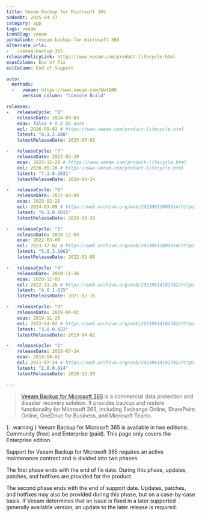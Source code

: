 ```yaml
---
title: Veeam Backup for Microsoft 365
addedAt: 2025-04-27
category: app
tags: veeam
iconSlug: veeam
permalink: /veeam-backup-for-microsoft-365
alternate_urls:
-   /veeam-backup-365
releasePolicyLink: https://www.veeam.com/product-lifecycle.html
eoasColumn: End of Fix
eolColumn: End of Support

auto:
  methods:
  -   veeam: https://www.veeam.com/kb4106
      version_column: "Console Build"

releases:
-   releaseCycle: "8"
    releaseDate: 2024-09-03
    eoas: false # 9.0 GA date
    eol: 2026-09-03 # https://www.veeam.com/product-lifecycle.html
    latest: "8.1.2.180"
    latestReleaseDate: 2025-07-01

-   releaseCycle: "7"
    releaseDate: 2023-02-28
    eoas: 2023-12-28 # https://www.veeam.com/product-lifecycle.html
    eol: 2026-06-28 # https://www.veeam.com/product-lifecycle.html
    latest: "7.1.0.2031"
    latestReleaseDate: 2024-04-24

-   releaseCycle: "6"
    releaseDate: 2022-03-09
    eoas: 2023-02-28
    eol: 2024-03-09 # https://web.archive.org/web/20230611005614/https://www.veeam.com/product-lifecycle.html
    latest: "6.1.0.1015"
    latestReleaseDate: 2023-03-28

-   releaseCycle: "5"
    releaseDate: 2020-12-03
    eoas: 2022-03-09
    eol: 2023-12-02 # https://web.archive.org/web/20230611005614/https://www.veeam.com/product-lifecycle.html
    latest: "5.0.3.1063"
    latestReleaseDate: 2022-02-08

-   releaseCycle: "4"
    releaseDate: 2019-11-26
    eoas: 2020-12-03
    eol: 2022-11-26 # https://web.archive.org/web/20210614182742/https://www.veeam.com/product-lifecycle.html
    latest: "4.0.1.625"
    latestReleaseDate: 2021-02-16

-   releaseCycle: "3"
    releaseDate: 2019-04-02
    eoas: 2019-11-26
    eol: 2022-04-02 # https://web.archive.org/web/20210614182742/https://www.veeam.com/product-lifecycle.html
    latest: "3.0.0.422"
    latestReleaseDate: 2019-04-02

-   releaseCycle: "2"
    releaseDate: 2018-07-24
    eoas: 2019-04-02
    eol: 2021-07-24 # https://web.archive.org/web/20210614182742/https://www.veeam.com/product-lifecycle.html
    latest: "2.0.0.814"
    latestReleaseDate: 2018-12-28

---
```


> [Veeam Backup for Microsoft 365](https://www.veeam.com/products/saas/backup-microsoft-office-365.html)
> is a commercial data protection and disaster recovery solution. It provides backup and restore
> functionality for Microsoft 365, including Exchange Online, SharePoint Online, OneDrive for Business,
> and Microsoft Teams.

{: .warning }
Veeam Backup for Microsoft 365 is available in two editions: Community (free) and Enterprise (paid).
This page only covers the Enterprise edition.

Support for Veeam Backup for Microsoft 365 requires an active maintenance contract and is divided
into two phases.

The first phase ends with the end of fix date. During this phase, updates, patches, and hotfixes
are provided for the product.

The second phase ends with the end of support date. Updates, patches, and hotfixes may also be
provided during this phase, but on a case-by-case basis. If Veeam determines that an issue is fixed
in a later supported generally available version, an update to the later release is required.
